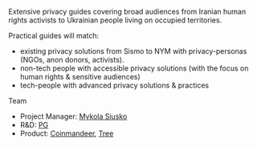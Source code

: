 Extensive privacy guides covering broad audiences from Iranian human rights activists to Ukrainian people living on occupied territories.

Practical guides will match:
- existing privacy solutions from Sismo to NYM with privacy-personas (NGOs, anon donors, activists).
- non-tech people with accessible privacy solutions (with the focus on human rights & sensitive audiences)
- tech-people with advanced privacy solutions & practices

Team
- Project Manager: [Mykola Siusko](https://github.com/Msiusko)
- R&D: [PG](https://github.com/EclecticSamurai)
- Product: [Coinmandeer](https://github.com/coinmandeer), [Tree](https://github.com/burningtree)
